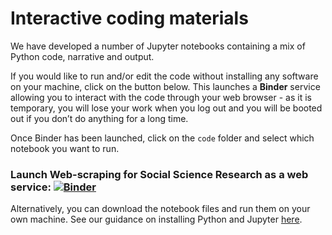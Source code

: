 # Interactive coding materials

We have developed a number of Jupyter notebooks containing a mix of Python code, narrative and output.

If you would like to run and/or edit the code without installing any software on your machine, click on the button below. This launches a **Binder** service allowing you to interact with the code through your web browser - as it is temporary, you will lose your work when you log out and you will be booted out if you don’t do anything for a long time.

Once Binder has been launched, click on the `code` folder and select which notebook you want to run.

### Launch Web-scraping for Social Science Research as a web service: [![Binder](http://mybinder.org/badge_logo.svg)](https://mybinder.org/v2/gh/UKDataServiceOpen/new-forms-of-data/master/code)<br>

Alternatively, you can download the notebook files and run them on your own machine. See our guidance on installing Python and Jupyter [here](LINK).
